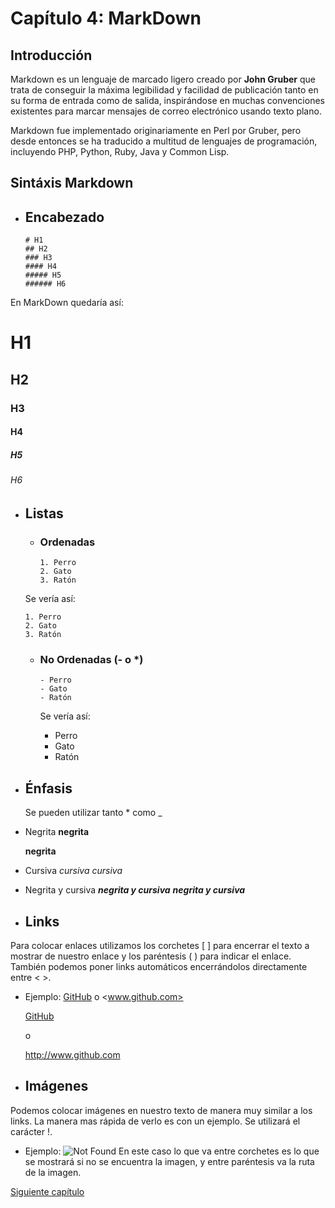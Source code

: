 # Capítulo 4: MarkDown


## Introducción

Markdown es un lenguaje de marcado ligero creado por **John Gruber** que trata
de conseguir la máxima legibilidad y facilidad de publicación tanto en su forma
de entrada como de salida, inspirándose en muchas convenciones existentes para
marcar mensajes de correo electrónico usando texto plano.

Markdown fue implementado originariamente en Perl por Gruber, pero desde
entonces se ha traducido a multitud de lenguajes de programación, incluyendo
PHP, Python, Ruby, Java y Common Lisp.

## Sintáxis Markdown

* ## Encabezado

      # H1
      ## H2
      ### H3
      #### H4
      ##### H5
      ###### H6


En MarkDown quedaría así:

# H1
## H2
### H3
#### H4
##### H5
###### H6

* ## Listas

   - ### Ordenadas

         1. Perro
         2. Gato
         3. Ratón

   Se vería así:

      1. Perro
      2. Gato
      3. Ratón

   - ### No Ordenadas (\- o \*)

         - Perro
         - Gato
         - Ratón

      Se vería así:

      - Perro
      - Gato
      - Ratón

* ## Énfasis

   Se pueden utilizar tanto \* como \_

 - Negrita
         **negrita**

      **negrita**

 - Cursiva
         *cursiva*
      *cursiva*

 - Negrita y cursiva
         ***negrita y cursiva***
      ***negrita y cursiva***

* ## Links
 Para colocar enlaces utilizamos los corchetes \[ \] para encerrar el texto a
 mostrar de nuestro enlace y los paréntesis \( \) para indicar el enlace.
 También podemos poner links automáticos encerrándolos directamente entre \< \>.
 - Ejemplo:
         [GitHub](http://www.github.com)
         o
         <www.github.com>

      [GitHub](http://www.github.com)

      o

      <http://www.github.com>

* ## Imágenes
Podemos colocar imágenes en nuestro texto de manera muy similar a los links.
La manera mas rápida de verlo es con un ejemplo. Se utilizará el carácter \!.
 - Ejemplo:
         ![Not Found](ruta/de/la/imagen)
      En este caso lo que va entre corchetes es lo que se mostrará si no se
      encuentra la imagen, y entre paréntesis va la ruta de la imagen.

[Siguiente capítulo](../capitulo5/README.md)
